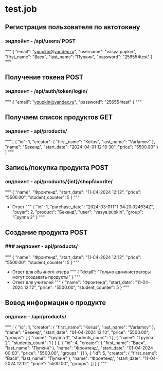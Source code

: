 # test.job


## Регистрация пользователя по автотокену

### эндпойнт - /api/users/ POST
"""
{
  "email": "vpupkin@yandex.ru",
  "username": "vasya.pupkin",
  "first_name": "Вася",
  "last_name": "Пупкин",
  "password": "256554test"
}
"""
## Получение токена POST
### эндпоинт - /api/auth/token/login/
"""
{
  "email": "vpupkin@yandex.ru",
  "password": "256554test"
}
"""

## Получаем список продуктов GET
### эндпоинт - api/products/
"""
[
    {
        "id": 1,
        "creator": {
            "first_name": "Kolius",
            "last_name": "Varlamov"
        },
        "name": "Бекенд",
        "start_date": "2024-04-01 12:10:30",
        "price": "5500.00"
    }
]
"""
## Запись/покупка продукта POST
### эндпоинт - api/products/{int}/shopfavorite/
"""
{
    "name": "Фронтенд",
    "start_date": "11-04-2024 12:12",
    "price": "5500.00",
    "student_counter": 5
}
"""
- Ответ 
"""
{
    "id": 1,
    "purchase_date": "2024-03-01T11:34:20.024634Z",
    "buyer": 2,
    "product": "Бекенд",
    "user": "vasya.pupkin",
    "group": "Группа 2"
}
"""
## Создание продукта POST
### ### эндпоинт - api/products/
"""
{
    "name": "Фронтенд",
    "start_date": "11-04-2024 12:12",
    "price": "5500.00",
    "student_counter": 5
}
"""
- Ответ для обычного юзера
"""
{
    "detail": "Только администраторы могут создавать продукты"
}
"""
- Ответ для учителей
"""
{
    "name": "Фронтенд",
    "start_date": "11-04-2024 12:12",
    "price": "5500.00",
    "student_counter": 5
}
"""
## Вовод информации о продукте
### эндпоин - /api/products/
"""
[
    {
        "id": 1,
        "creator": {
            "first_name": "Kolius",
            "last_name": "Varlamov"
        },
        "name": "Бекенд",
        "start_date": "01-04-2024 12:10",
        "price": "5500.00",
        "groups": [
            {
                "name": "группа 1",
                "students_count": 1
            },
            {
                "name": "Группа 2",
                "students_count": 1
            }
        ]
    },
    {
        "id": 4,
        "creator": {
            "first_name": "Вася",
            "last_name": "Пупкин"
        },
        "name": "Фронтенд",
        "start_date": "01-04-2024 00:00",
        "price": "5500.00",
        "groups": []
    },
    {
        "id": 5,
        "creator": {
            "first_name": "Вася",
            "last_name": "Пупкин"
        },
        "name": "Фронтенд",
        "start_date": "11-04-2024 12:12",
        "price": "5500.00",
        "groups": []
    }
]
"""